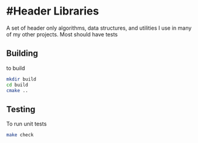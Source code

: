 #Header Libraries
======
A set of header only algorithms, data structures, and utilities I use in many of my other projects.  Most should have tests
## Building
to build
``` bash
mkdir build
cd build
cmake ..
```

## Testing
To run unit tests

``` bash
make check
```
